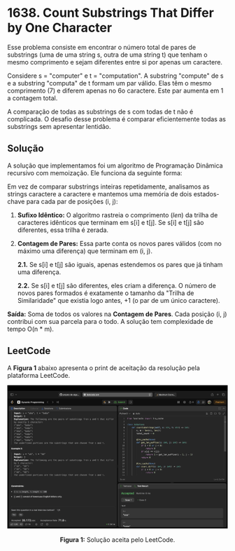 # 1638. Count Substrings That Differ by One Character

Esse problema consiste em encontrar o número total de pares de substrings (uma de uma string s, outra de uma string t) que tenham o mesmo comprimento e sejam diferentes entre si por apenas um caractere.

Considere s = "computer" e t = "computation". A substring "compute" de s e a substring "computa" de t formam um par válido. Elas têm o mesmo comprimento (7) e diferem apenas no 6o caractere. Este par aumenta em 1 a contagem total.

A comparação de todas as substrings de s com todas de t não é complicada. O desafio desse problema é comparar eficientemente todas as substrings sem apresentar lentidão.

## Solução

A solução que implementamos foi um algoritmo de Programação Dinâmica recursivo com memoização. Ele funciona da seguinte forma:

Em vez de comparar substrings inteiras repetidamente, analisamos as strings caractere a caractere e mantemos uma memória de dois estados-chave para cada par de posições (i, j):

1. **Sufixo Idêntico:** O algoritmo rastreia o comprimento (*len*) da trilha de caracteres idênticos que terminam em s[i] e t[j]. Se s[i] e t[j] são diferentes, essa trilha é zerada.

2. **Contagem de Pares:** Essa parte conta os novos pares válidos (com no máximo uma diferença) que terminam em (i, j).

    **2.1.** Se s[i] e t[j] são iguais, apenas estendemos os pares que já tinham uma diferença.

    **2.2.** Se s[i] e t[j] são diferentes, eles criam a diferença. O número de novos pares formados é exatamente o tamanho da "Trilha de Similaridade" que existia logo antes, +1 (o par de um único caractere).

**Saída:** Soma de todos os valores na **Contagem de Pares**. Cada posição (i, j) contribui com sua parcela para o todo. A solução tem complexidade de tempo O(n * m).

## LeetCode

A **Figura 1** abaixo apresenta o print de aceitação da resolução pela plataforma LeetCode.

<center>

![Figura 1: Aceitação da solução proposta pelo LeetCode](../assets/LC1638.png)

**Figura 1:** Solução aceita pelo LeetCode.

</center>